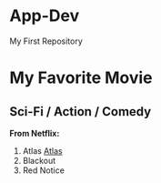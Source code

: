 # App-Dev
My First Repository
# My Favorite Movie  
## Sci-Fi / Action / Comedy  

**From Netflix:**  
1. Atlas
[Atlas](https://static1.srcdn.com/wordpress/wp-content/uploads/2024/03/atlas-movie-poster-showing-jennifer-lopez-looking-up-into-the-sky-flying-a-spaceship.jpg)
3. Blackout  
4. Red Notice  
